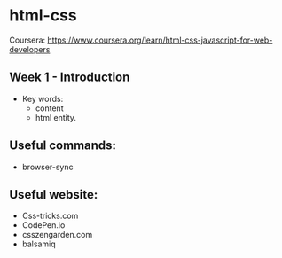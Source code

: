 # html-css

Coursera: https://www.coursera.org/learn/html-css-javascript-for-web-developers


## Week 1 - Introduction
  - Key words:
    - content 
    - html entity.
    


## Useful commands:
  - browser-sync
## Useful website:
  - Css-tricks.com
  - CodePen.io
  - csszengarden.com
  - balsamiq
